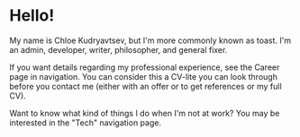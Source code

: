 # Hello!

My name is Chloe Kudryavtsev, but I'm more commonly known as toast.
I'm an admin, developer, writer, philosopher, and general fixer.

If you want details regarding my professional experience, see the Career page in navigation.
You can consider this a CV-lite you can look through before you contact me (either with an offer or to get references or my full CV).

Want to know what kind of things I do when I'm not at work?
You may be interested in the "Tech" navigation page.
<!-- You may be interested in the "Tech", "Philosophy", and "Prose" navigation pages. -->
